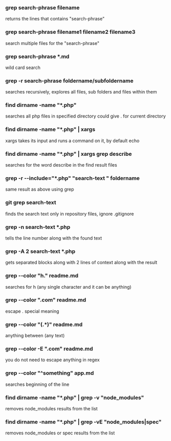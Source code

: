 ### grep search-phrase filename
returns the lines that contains "search-phrase"

### grep search-phrase filename1 filename2 filename3
search multiple files for the "search-phrase"

### grep search-phrase *.md
wild card search

### grep -r search-phrase foldername/subfoldername
searches recursively, explores all files, sub folders and files within them

### find dirname -name "*.php"
searches all php files in specified directory could give . for current directory

### find dirname -name "*.php" | xargs
xargs takes its input and runs a command on it, by default echo

### find dirname -name "*.php" | xargs grep describe
searches for the word describe in the find result files

### grep -r --include="*.php" "search-text " foldername
same result as above using grep

### git grep search-text
finds the search text only in repository files, ignore .gitignore

### grep -n search-text *.php
tells the line number along with the found text

### grep -A 2 search-text *.php
gets separated blocks along with 2 lines of context along with the result

### grep --color "h." readme.md
searches for h (any single character and it can be anything)

### grep --color "\.com" readme.md
escape . special meaning

### grep --color "(.*)" readme.md
anything between (any text)

### grep --color -E ".com" readme.md
you do not need to escape anything in regex

### grep --color "^something" app.md
searches beginning of the line

### find dirname -name "*.php" | grep -v "node_modules"
removes node_modules results from the list

### find dirname -name "*.php" | grep -vE "node_modules|spec"
removes node_modules or spec results from the list

